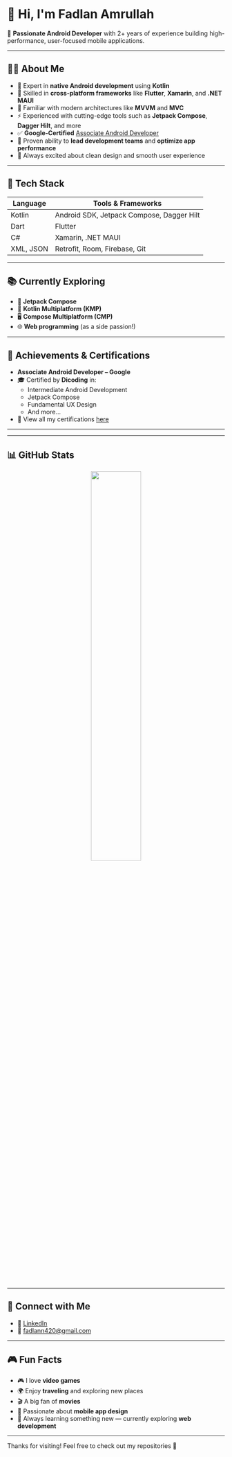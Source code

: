 # 👋 Hi, I'm Fadlan Amrullah

🎯 **Passionate Android Developer** with 2+ years of experience building high-performance, user-focused mobile applications.

---

## 👨‍💻 About Me

- 🔧 Expert in **native Android development** using **Kotlin**
- 📱 Skilled in **cross-platform frameworks** like **Flutter**, **Xamarin**, and **.NET MAUI**
- 🧠 Familiar with modern architectures like **MVVM** and **MVC**
- ⚡️ Experienced with cutting-edge tools such as **Jetpack Compose**, **Dagger Hilt**, and more
- ✅ **Google-Certified** [Associate Android Developer](https://developers.google.com/certification/associate-android-developer)
- 🚀 Proven ability to **lead development teams** and **optimize app performance**
- 🎨 Always excited about clean design and smooth user experience

---

## 🔧 Tech Stack

| Language     | Tools & Frameworks                         |
|--------------|--------------------------------------------|
| Kotlin       | Android SDK, Jetpack Compose, Dagger Hilt  |
| Dart         | Flutter                                    |
| C#           | Xamarin, .NET MAUI                         |
| XML, JSON    | Retrofit, Room, Firebase, Git              |

---

## 📚 Currently Exploring

- 🧩 **Jetpack Compose**
- 🧬 **Kotlin Multiplatform (KMP)**
- 🖥️ **Compose Multiplatform (CMP)**
- 🌐 **Web programming** (as a side passion!)

---

## 🏅 Achievements & Certifications

- **Associate Android Developer – Google**
- 🎓 Certified by **Dicoding** in:
  - Intermediate Android Development
  - Jetpack Compose
  - Fundamental UX Design
  - And more...
- 📂 View all my certifications [here](https://drive.google.com/drive/u/0/folders/14eFMdtHu1ZZmDoFbS8m8x6P-_j_SwoMc)
---

---

## 📊 GitHub Stats

<p align="center">
  <img src="https://github-readme-stats.vercel.app/api/top-langs/?username=fadlanam30&layout=compact&theme=radical" width="48%" />
</p>

---

## 🔗 Connect with Me

- 💼 [LinkedIn](https://www.linkedin.com/in/fadlanamrullah/)
- 📧 fadlann420@gmail.com

---

## 🎮 Fun Facts

- 🎮 I love **video games**
- 🌍 Enjoy **traveling** and exploring new places
- 🎬 A big fan of **movies**
- 📱 Passionate about **mobile app design**
- 🌱 Always learning something new — currently exploring **web development**

---

Thanks for visiting! Feel free to check out my repositories 🚀
